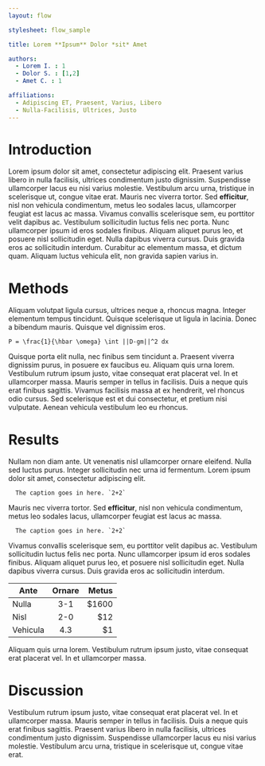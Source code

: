 ```yaml
---
layout: flow

stylesheet: flow_sample

title: Lorem **Ipsum** Dolor *sit* Amet

authors:
  - Lorem I. : 1
  - Dolor S. : [1,2]
  - Amet C. : 1

affiliations:
  - Adipiscing ET, Praesent, Varius, Libero
  - Nulla-Facilisis, Ultrices, Justo
---
```


# Introduction

Lorem ipsum dolor sit amet, consectetur adipiscing elit.
Praesent varius libero in nulla facilisis, ultrices condimentum justo dignissim.
Suspendisse ullamcorper lacus eu nisi varius molestie.
Vestibulum arcu urna, tristique in scelerisque ut, congue vitae erat.
Mauris nec viverra tortor. Sed **efficitur**, nisl non vehicula condimentum, metus leo sodales lacus, ullamcorper feugiat est lacus ac massa.
Vivamus convallis scelerisque sem, eu porttitor velit dapibus ac.
Vestibulum sollicitudin luctus felis nec porta. Nunc ullamcorper ipsum id eros sodales finibus.
Aliquam aliquet purus leo, et posuere nisl sollicitudin eget. Nulla dapibus viverra cursus.
Duis gravida eros ac sollicitudin interdum. Curabitur ac elementum massa, et dictum quam.
Aliquam luctus vehicula elit, non gravida sapien varius in.

# Methods

Aliquam volutpat ligula cursus, ultrices neque a, rhoncus magna.
Integer elementum tempus tincidunt.
Quisque scelerisque ut ligula in lacinia. Donec a bibendum mauris.
Quisque vel dignissim eros.

```
P = \frac{1}{\hbar \omega} \int ||D-gm||^2 dx
```

Quisque porta elit nulla, nec finibus sem tincidunt a.
Praesent viverra dignissim purus, in posuere ex faucibus eu.
Aliquam quis urna lorem.
Vestibulum rutrum ipsum justo, vitae consequat erat placerat vel.
In et ullamcorper massa.
Mauris semper in tellus in facilisis.
Duis a neque quis erat finibus sagittis.
Vivamus facilisis massa at ex hendrerit, vel rhoncus odio cursus.
Sed scelerisque est et dui consectetur, et pretium nisi vulputate.
Aenean vehicula vestibulum leo eu rhoncus.

# Results

Nullam non diam ante. Ut venenatis nisl ullamcorper ornare eleifend. Nulla sed luctus purus. Integer sollicitudin nec urna id fermentum. Lorem ipsum dolor sit amet, consectetur adipiscing elit.

```lorem.jpg
  The caption goes in here. `2+2`
```
Mauris nec viverra tortor. Sed **efficitur**, nisl non vehicula condimentum, metus leo sodales lacus, ullamcorper feugiat est lacus ac massa.

```ipsum.jpg
  The caption goes in here. `2+2`
```
Vivamus convallis scelerisque sem, eu porttitor velit dapibus ac.
Vestibulum sollicitudin luctus felis nec porta. Nunc ullamcorper ipsum id eros sodales finibus.
Aliquam aliquet purus leo, et posuere nisl sollicitudin eget. Nulla dapibus viverra cursus.
Duis gravida eros ac sollicitudin interdum.

| Ante       | Ornare  | Metus |
| ---------- |:-------:| -----:|
| Nulla      | 3-1     | $1600 |
| Nisl       | 2-0     |   $12 |
| Vehicula   | 4.3     |    $1 |

Aliquam quis urna lorem.
Vestibulum rutrum ipsum justo, vitae consequat erat placerat vel.
In et ullamcorper massa.

# Discussion

Vestibulum rutrum ipsum justo, vitae consequat erat placerat vel.
In et ullamcorper massa.
Mauris semper in tellus in facilisis.
Duis a neque quis erat finibus sagittis.
Praesent varius libero in nulla facilisis, ultrices condimentum justo dignissim.
Suspendisse ullamcorper lacus eu nisi varius molestie.
Vestibulum arcu urna, tristique in scelerisque ut, congue vitae erat.
